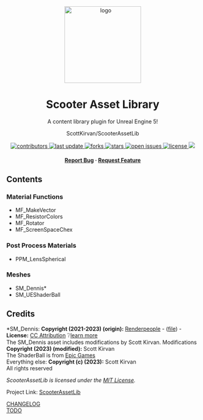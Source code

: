<!--
Hey, thanks for using the awesome-readme-template template.  
If you have any enhancements, then fork this project and create a pull request 
or just open an issue with the label "enhancement".

Don't forget to give this project a star for additional support ;)
Maybe you can mention me or this repo in the acknowledgements too
-->
<div align="center">

  <img src="assets/logo.png" alt="logo" width="200" height="auto" />
  <h1>Scooter Asset Library</h1>
  
  <p>
    A content library plugin for Unreal Engine 5! 
  </p>
  
  
ScottKirvan/ScooterAssetLib
<!-- Badges -->
<p>
  <a href="https://github.com/ScottKirvan/ScooterGitTemplate/graphs/contributors">
    <img src="https://img.shields.io/github/contributors/ScottKirvan/ScooterAssetLib" alt="contributors" />
  </a>
  <a href="">
    <img src="https://img.shields.io/github/last-commit/ScottKirvan/ScooterAssetLib" alt="last update" />
  </a>
  <a href="https://github.com/ScottKirvan/ScooterGitTemplate/network/members">
    <img src="https://img.shields.io/github/forks/ScottKirvan/ScooterAssetLib" alt="forks" />
  </a>
  <a href="https://github.com/ScottKirvan/ScooterGitTemplate/stargazers">
    <img src="https://img.shields.io/github/stars/ScottKirvan/ScooterAssetLib" alt="stars" />
  </a>
  <a href="https://github.com/ScottKirvan/ScooterGitTemplate/issues/">
    <img src="https://img.shields.io/github/issues/ScottKirvan/ScooterAssetLib" alt="open issues" />
  </a>
  <a href="https://github.com/ScottKirvan/ScooterGitTemplate/blob/master/LICENSE">
    <img src="https://img.shields.io/github/license/ScottKirvan/ScooterAssetLib.svg" alt="license" />
  </a>
  <a href="https://discord.gg/qwru5MY8jk">
    <!--<img src="https://img.shields.io/discord/704680098577514527?style=flat-square&label=%F0%9F%92%AC%20discord&color=00ACD7">-->
    <img src="https://img.shields.io/discord/795809072154148895?style=flat-square&label=discord&color=00ACD7">
  </a>
</p>
   
<h4>
    <!-- <a href="https://github.com/ScottKirvan/ScooterAssetLib/">View Demo</a>
  <span> · </span>
    <a href="https://github.com/ScottKirvan/ScooterAssetLib">Documentation</a>
  <span> · </span> -->
    <a href="https://github.com/ScottKirvan/ScooterAssetLib/issues/">Report Bug</a>
  <span> · </span>
    <a href="https://github.com/ScottKirvan/ScooterAssetLib/issues/">Request Feature</a>
  </h4>
</div>

## Contents
### Material Functions
- MF_MakeVector
- MF_ResistorColors
- MF_Rotator
- MF_ScreenSpaceChex
### Post Process Materials
- PPM_LensSpherical
### Meshes
- SM_Dennis*
- SM_UEShaderBall


## Credits
*SM_Dennis:  **Copyright (2021-2023) (origin):**  [Renderpeople](https://renderpeople.com/) - ([file](https://renderpeople.com/sample/free/renderpeople_free_posed_people_OBJ.zip)) - **License:**  [CC Attribution](notes/Dennis_License.md) :grey_question:[learn more](http://creativecommons.org/licenses/by/4.0/)  
The SM_Dennis asset includes modifications by Scott Kirvan. Modifications **Copyright (2023) (modified):** Scott Kirvan   
The ShaderBall is from [Epic Games](http://epicgames.com)  
Everything else:  **Copyright (c) (2023):** Scott Kirvan   
All rights reserved  

*ScooterAssetLib is licensed under the [MIT License](LICENSE.md).*

Project Link:  [ScooterAssetLib](https://github.com/ScottKirvan/ScooterAssetLib)

[CHANGELOG](notes/CHANGELOG.md)  
[TODO](notes/TODO.md)
